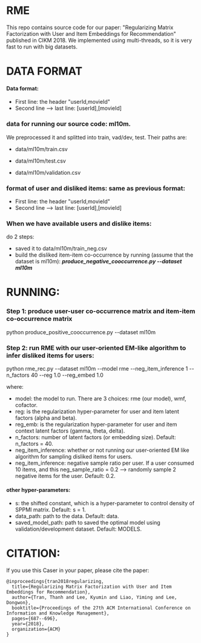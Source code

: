 # RME

This repo contains source code for our paper: "Regularizing Matrix Factorization with User and Item Embeddings for Recommendation" published in CIKM 2018. We implemented using multi-threads, so it is very fast to run with big datasets.

# DATA FORMAT 


#### Data format:
- First line: the header "userId,movieId"
- Second line --> last line: [userId],[movieId]

### data for running our source code: ml10m.
We preprocessed it and splitted into train, vad/dev, test. Their paths are:

- data/ml10m/train.csv

- data/ml10m/test.csv

- data/ml10m/validation.csv

### format of user and disliked items: same as previous format: 
- First line: the header "userId,movieId"
- Second line --> last line: [userId],[movieId]

### When we have available users and dislike items:
do 2 steps:
- saved it to data/ml10m/train_neg.csv
- build the disliked item-item co-occurrence by running (assume that the dataset is ml10m):
**_produce_negative_cooccurrence.py --dataset ml10m_**


# RUNNING:
### Step 1: produce user-user co-occurrence matrix and item-item co-occurrence matrix
python produce_positive_cooccurrence.py --dataset ml10m

### Step 2: run RME with our user-oriented EM-like algorithm to infer disliked items for users:
python rme_rec.py --dataset ml10m --model rme --neg_item_inference 1 --n_factors 40 --reg 1.0 --reg_embed 1.0

where:
- model: the model to run. There are 3 choices: rme (our model), wmf, cofactor.
- reg: is the regularization hyper-parameter for user and item latent factors (alpha and beta).
- reg_emb: is the regularization hyper-parameter for user and item context latent factors (gamma, theta, delta).
- n_factors: number of latent factors (or embedding size). Default: n_factors = 40.
- neg_item_inference: whether or not running our user-oriented EM like algorithm for sampling disliked items for users.
- neg_item_inference: negative sample ratio per user. If a user consumed 10 items, and this neg_sample_ratio = 0.2 --> randomly sample 2 negative items for the user. Default: 0.2.

#### other hyper-parameters:
- s: the shifted constant, which is a hyper-parameter to control density of SPPMI matrix. Default: s = 1.
- data_path: path to the data. Default: data.
- saved_model_path: path to saved the optimal model using validation/development dataset. Default: MODELS.


# CITATION:

If you use this Caser in your paper, please cite the paper:

```
@inproceedings{tran2018regularizing,
  title={Regularizing Matrix Factorization with User and Item Embeddings for Recommendation},
  author={Tran, Thanh and Lee, Kyumin and Liao, Yiming and Lee, Dongwon},
  booktitle={Proceedings of the 27th ACM International Conference on Information and Knowledge Management},
  pages={687--696},
  year={2018},
  organization={ACM}
}
```



